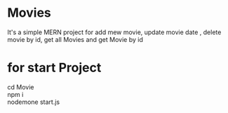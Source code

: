 # Movies
It's a simple MERN project for add mew movie, update movie date , delete movie by id, get all Movies and get Movie by id

# for start Project
cd Movie <br>
npm i <br>
nodemone start.js <br>
